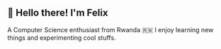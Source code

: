 ## 👋 Hello there! I'm Felix

A Computer Science enthusiast from Rwanda 🇷🇼
I enjoy learning new things and experimenting cool stuffs.
